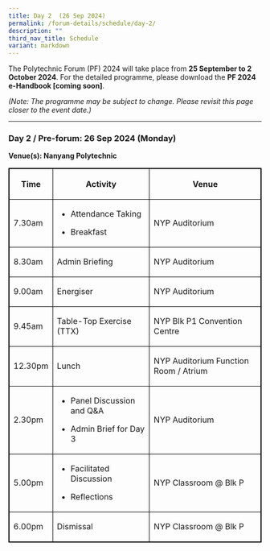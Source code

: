 ```yaml
---
title: Day 2  (26 Sep 2024)
permalink: /forum-details/schedule/day-2/
description: ""
third_nav_title: Schedule
variant: markdown
---
```

<p>The Polytechnic Forum (PF) 2024 will take place from&nbsp;<strong>25 September to 2 October 2024</strong>.
For the detailed programme, please download the <strong>PF 2024 e-Handbook [coming soon]</strong>.</p>
<p><em>(Note: The programme may be subject to change. Please revisit this page closer to the event date.)</em>
</p>
<hr>
<h3><strong>Day 2 / Pre-forum: 26 Sep 2024 (Monday)</strong></h3>
<p><strong>Venue(s): Nanyang Polytechnic</strong>
</p>
<style>
table, th, td {
  border:1px solid black;
}
</style>
<table style="minWidth: 75px">
<colgroup>
<col>
<col>
<col>
</colgroup>
<tbody>
<tr>
<th rowspan="1" colspan="1">
<p>Time</p>
</th>
<th rowspan="1" colspan="1">
<p>Activity</p>
</th>
<th rowspan="1" colspan="1">
<p>Venue</p>
</th>
</tr>
<tr>
<td rowspan="1" colspan="1">
<p>7.30am</p>
</td>
<td rowspan="1" colspan="1">
<ul data-tight="true" class="tight">
<li>
<p>Attendance Taking</p>
</li>
<li>
<p>Breakfast</p>
</li>
</ul>
</td>
<td rowspan="1" colspan="1">
<p>NYP Auditorium</p>
</td>
</tr>
<tr>
<td rowspan="1" colspan="1">
<p>8.30am</p>
</td>
<td rowspan="1" colspan="1">
<p>Admin Briefing</p>
</td>
<td rowspan="1" colspan="1">
<p>NYP Auditorium</p>
</td>
</tr>
<tr>
<td rowspan="1" colspan="1">
<p>9.00am</p>
</td>
<td rowspan="1" colspan="1">
<p>Energiser</p>
</td>
<td rowspan="1" colspan="1">
<p>NYP Auditorium</p>
</td>
</tr>
<tr>
<td rowspan="1" colspan="1">
<p>9.45am</p>
</td>
<td rowspan="1" colspan="1">
<p>Table-Top Exercise (TTX)</p>
</td>
<td rowspan="1" colspan="1">
<p>NYP Blk P1 Convention Centre</p>
</td>
</tr>
<tr>
<td rowspan="1" colspan="1">
<p>12.30pm</p>
</td>
<td rowspan="1" colspan="1">
<p>Lunch</p>
</td>
<td rowspan="1" colspan="1">
<p>NYP Auditorium Function Room / Atrium</p>
</td>
</tr>
<tr>
<td rowspan="1" colspan="1">
<p>2.30pm</p>
</td>
<td rowspan="1" colspan="1">
<ul data-tight="true" class="tight">
<li>
<p>Panel Discussion and Q&amp;A</p>
</li>
<li>
<p>Admin Brief for Day 3</p>
</li>
</ul>
</td>
<td rowspan="1" colspan="1">
<p>NYP Auditorium</p>
</td>
</tr>
<tr>
<td rowspan="1" colspan="1">
<p>5.00pm</p>
</td>
<td rowspan="1" colspan="1">
<ul data-tight="true" class="tight">
<li>
<p>Facilitated Discussion</p>
</li>
<li>
<p>Reflections</p>
</li>
</ul>
</td>
<td rowspan="1" colspan="1">
<p>NYP Classroom @ Blk P</p>
</td>
</tr>
<tr>
<td rowspan="1" colspan="1">
<p>6.00pm</p>
</td>
<td rowspan="1" colspan="1">
<p>Dismissal</p>
</td>
<td rowspan="1" colspan="1">
<p>NYP Classroom @ Blk P</p>
</td>
</tr>
</tbody>
</table>
<p></p>